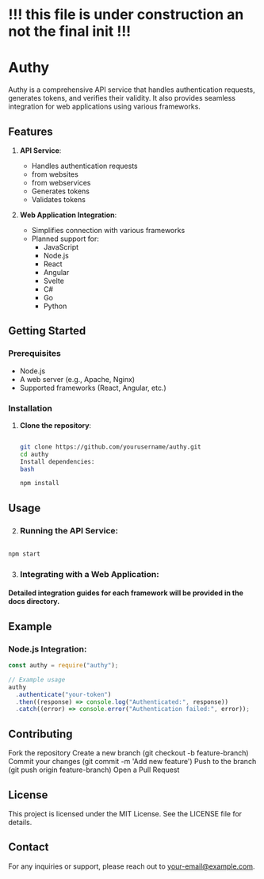 # !!! this file is under construction an not the final init !!!

# Authy

Authy is a comprehensive API service that handles authentication requests, generates tokens, and verifies their validity. It also provides seamless integration for web applications using various frameworks.

## Features

1. **API Service**:

   - Handles authentication requests
   - from websites
   - from webservices
   - Generates tokens
   - Validates tokens

2. **Web Application Integration**:
   - Simplifies connection with various frameworks
   - Planned support for:
     - JavaScript
     - Node.js
     - React
     - Angular
     - Svelte
     - C#
     - Go
     - Python

## Getting Started

### Prerequisites

- Node.js
- A web server (e.g., Apache, Nginx)
- Supported frameworks (React, Angular, etc.)

### Installation

1. **Clone the repository**:

   ```bash

   git clone https://github.com/yourusername/authy.git
   cd authy
   Install dependencies:
   bash

   npm install
   ```

## Usage

2. ### Running the API Service:

```bash

npm start
```

3. ### Integrating with a Web Application:

#### Detailed integration guides for each framework will be provided in the docs directory.

## Example

### Node.js Integration:

```javascript
const authy = require("authy");

// Example usage
authy
  .authenticate("your-token")
  .then((response) => console.log("Authenticated:", response))
  .catch((error) => console.error("Authentication failed:", error));
```

## Contributing

Fork the repository
Create a new branch (git checkout -b feature-branch)
Commit your changes (git commit -m 'Add new feature')
Push to the branch (git push origin feature-branch)
Open a Pull Request

## License

This project is licensed under the MIT License. See the LICENSE file for details.

## Contact

For any inquiries or support, please reach out to your-email@example.com.

